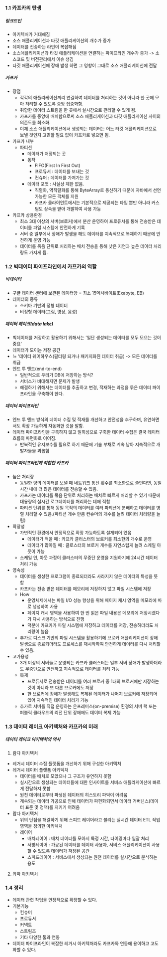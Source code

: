 ### 1.1 카프카의 탄생
##### 링크드인
* 아키텍처가 거대해짐
* 소스 애플리케이션과 타깃 애플리케이션의 개수가 증가
* 데이터를 전송하는 라인이 복잡해짐
* 소스애플리케이션과 타깃 애플리케이션을 연결하는 파이프라인 개수가 증가 -> 소스코드 및 버전관리에서 이슈 생김
* 타깃 애플리케이션에 장애 발생 하면 그 영향이 그대로 소스 애플리케이션에 전달

##### 카프카
* 장점
  * 각각의 애플리케이션끼리 연결하여 데이터를 처리하는 것이 아니라 한 곳에 모아 처리할 수 있도록 중앙 집중화함.
  * 취합한 데이터 스트림을 한 곳에서 실시간으로 관리할 수 있게 됨.
  * 카프카를 중앙에 배치함으로써 소스 애플리케이션과 타깃 애플리케이션 사이의 의존도를 최소화.
  * 이제 소스 애플리케이션에서 생성되는 데이터는 어느 타깃 애플리케이션으로 보낼 것인지 고민할 필요 없이 카프카로 넣으면 됨.
* 카프카 내부
  * 파티션
    * 데이터가 저장되는 곳
    * 동작
      * FIFO(First In First Out)
      * 프로듀서 : 데이터를 보내는 것
      * 컨슈머 : 데이터를 가져가는 것
    * 데이터 포맷 : 사실상 제한 없음.
      * 직렬화, 역직렬화를 통해 ByteArray로 통신하기 때문에 자바에서 선언 가능한 모든 객체를 지원
      * 카프카 클라이언트에서는 기본적으로 제공되는 타입 뿐만 아니라 커스텀도 상속을 받아 개발하여 사용 가능
* 카프카 상용환경
  * 최소 3대 이상의 서버(브로커)에서 분산 운영하여 프로듀서를 통해 전송받은 데이터를 파일 시스템에 안전하게 기록
  * 서버 중 일부에서 장애가 발생을 해도 데이터를 지속적으로 복제하기 때문에 안전하게 운영 가능
  * 데이터를 묶음 단위로 처리하는 배치 전송을 통해 낮은 지연과 높은 데이터 처리량도 가지게 됨.

### 1.2 빅데이터 파이프라인에서 카프카의 역할
##### 빅데이터
* 구글 데이터 센터에 보관된 데이터양 = 최소 15엑사바이트(Exabyte, EB)
* 데이터의 종류
  * 스키마 기반의 정형 데이터
  * 비정형 데이터(그림, 영상, 음성)
##### 데이터 레이크(data lake)
* 빅데이터를 저장하고 활용하기 위해서는 '일단 생성되는 데이터를 모두 모으는 것이 중요'
* 데이터가 모이는 저장 공간 
* != '데이터 웨어하우스(필터링 되거나 패키지화된 데이터 취급) -> 모든 데이터를 취급
* 엔드 투 엔드(end-to-end)
  * 일반적으로 우리가 DB에 저장하는 방식?
  * 서비스가 비대해지면 문제가 발생
  * 해결하기 위해서는 데이터를 추출하고 변경, 적재하는 과정을 묶은 데이터 파이프라인을 구축해야 한다.

##### 데이터 파이프라인
* 엔드 투 엔드 방식의 데이터 수집 및 적재를 개선하고 안전성을 추구하며, 유연하면서도 확장 가능하게 자동화한 것을 말함.
* 데이터 파이프라인을 구축하지 않고 일회성으로 구축한 데이터 수집은 결국 데이터 흐름의 파편화로 이어짐.
  * 반복적인 유지보수를 필요로 하기 때문에 기술 부채로 계속 남아 지속적으로 개발자들을 괴롭힘

##### 데이터 파이프라인에 적합한 카프카
* 높은 처리량
  * 동일한 양의 데이터를 보낼 때 네트워크 통신 횟수를 최소한으로 줄인다면, 동일 시간 내에 더 많은 데이터를 전송할 수 있음.
  * 카프카는 데이터를 묶음 단위로 처리하는 배치로 빠르게 처리할 수 있기 때문에 대용량의 실시간 로그데이터를 처리하는 데에 적합
  * 파티션 단위를 통해 동일 목적의 데이터를 여러 파티션에 분배하고 데이터를 병렬 처리할 수 있음.(파티션 개수 만큼 컨슈머의 개수를 늘려 데이터 처리량을 늘림)
* 확장성
  * 가변적인 환경에서 안정적으로 확장 가능하도록 설계되어 있음
    * 데이터가 적을 때 : 카프카 클러스터의 브로커를 최소한의 개수로 운영
    * 데이터가 많아질 때 : 클로스터의 브로커 개수를 자연스럽게 늘려 스케일 아웃이 가능
  * 스케일 인, 아웃 과정이 클러스터의 무중단 운영을 지원하기에 24시간 데이터 처리 가능
* 영속성
  * 데이터를 생성한 프로그램이 종료되더라도 사라지지 않은 데이터의 특성을 뜻함
  * 카프카는 전송 받은 데이터를 메모리에 저장하지 않고 파일 시스템에 저장
  * How 
    * 운영체제에서는 파일 I/O 성능 향상을 위해 페이지 캐시 영역을 메모리에 따로 생성하여 사용
    * 페이지 캐시 영역을 사용하여 한 번 읽은 파일 내용은 메모리에 저장시켰다가 다시 사용하는 방식으로 진행
    * 덕분에 카프카가 파일 시스템에 저장하고 데이터를 저장, 전송하더라도 처리량이 높음
  * 추가로 디스크 기반의 파일 시스템을 활용하기에 브로커 애플리케이션이 장애 발생으로 종료되더라도 프로세스를 재시작하여 안전하게 데이터를 다시 처리할 수 있음.
* 고가용성
  * 3개 이상의 서버들로 운영되는 카프카 클러스터는 일부 서버 장애가 발생하더라도 무중단으로 안전하고 지속적으로 데이터를 처리 가능
  * 복제
    * 프로듀서로 전송받은 데이터를 여러 브로커 중 1대의 브로커에만 저장하는 것이 아니라 또 다른 브로커에도 저장
    * 한 브로커에 장애가 발생해도 복제된 데이터가 나머지 브로커에 저장되어 있어 지속적인 데이터 처리가 가능
  * 추가로 서버를 직접 운영하는 온프레미스(on-premise) 환경의 서버 랙 또는 퍼블릭 클라우드의 리전 단위 장애에도 데이터 복제 가능

### 1.3 데이터 레이크 아키텍처와 카프카의 미래
##### 데이터 레이크 아키텍처의 역사
1. 람다 아키텍처
  * 레거시 데이터 수집 플랫폼을 개선하기 위해 구성한 아키텍처
  * 레거시 데이터 플랫폼 아키텍처
    * 데이터를 배치로 모았으나 그 구조가 유연하지 못함
    * 실시간으로 생성되는 데이터들에 대한 인사이트를 서비스 애플리케이션에 빠르게 전달하지 못함
    * 원천 데이터로부터 파생된 데이터의 히스토리 파악이 어려움
    * 계속되는 데이터 가공으로 인해 데이터가 파편화되면서 데이터 거버넌스(데이터 표준 및 정책)를 지키기 어려움
  * 람다 아키텍처
    * 위의 단점을 해결하기 위해 스피드 레이어라고 불리는 실시간 데이터 ETL 작업 영역을 정의한 아키텍처
    * 레이어
      * 배치레이어 : 배치 데이터를 모아서 특정 시간, 타이밍마다 일괄 처리
      * 서빙레이어 : 가공된 데이터를 데이터 사용자, 서비스 애플리케이션이 사용할 수 있도록 데이터가 저장된 공간
      * 스피드레이어 : 서비스에서 생성되는 원천 데이터를 실시간으로 분석하는 용도
2. 카파 아키텍처

### 1.4 정리
* 데이터 관련 작업을 안정적으로 확장할 수 있다.
* 기본기능
  * 컨슈머
  * 프로듀서
  * 커넥트
  * 스트림즈
  * 기타 다양한 툴과 연동 
* 데이터 파이프라인이 복잡한 레거시 아키텍처라도 카프카와 연동에 용이하고 고도화할 수 있다.